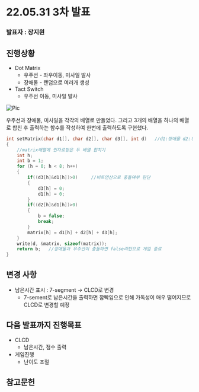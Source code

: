 # 22.05.31 3차 발표
### 발표자 : 장지원
## 진행상황
* Dot Matrix
  - 우주선 - 좌우이동, 미사일 발사
  - 장애물 - 랜덤으로 여러개 생성
* Tact Switch
  - 우주선 이동, 미사일 발사

![Pic](./pic/dot_matrix.gif)

우주선과 장애물, 미사일을 각각의 배열로 만들었다. 그리고 3개의 배열을 하나의 배열로 합친 후 출력하는 함수를 작성하여 한번에 출력하도록 구현했다.

``` C
int setMatrix(char d1[], char d2[], char d3[], int d)   //d1:장애물 d2:우주선 d3:미사일
{
    //matrix배열에 인자로받은 두 배열 합치기
    int h;
    int b = 1;
    for (h = 0; h < 8; h++)
    {
        if((d3[h]&d1[h])>0)     //비트연산으로 충돌여부 판단
        {
            d3[h] = 0;
            d1[h] = 0;
        }
        if((d2[h]&d1[h])>0)
        {
            b = false;
            break;
        }
        matrix[h] = d1[h] + d2[h] + d3[h];
    }
    write(d, &matrix, sizeof(matrix));
    return b;   //장애물과 우주선이 충돌하면 false리턴으로 게임 종료
}
```

## 변경 사항
- 남은시간 표시 : 7-segment -> CLCD로 변경
  - 7-sement로 남은시간을 출력하면 깜빡임으로 인해 가독성이 매우 떨어지므로 CLCD로 변경할 예정



## 다음 발표까지 진행목표 
- CLCD
  - 남은시간, 점수 출력
- 게임진행
  - 난이도 조절

## 참고문헌


